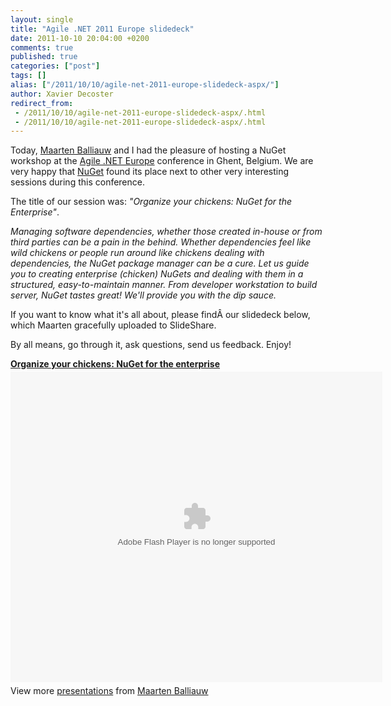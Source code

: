 ```yaml
---
layout: single
title: "Agile .NET 2011 Europe slidedeck"
date: 2011-10-10 20:04:00 +0200
comments: true
published: true
categories: ["post"]
tags: []
alias: ["/2011/10/10/agile-net-2011-europe-slidedeck-aspx/"]
author: Xavier Decoster
redirect_from:
 - /2011/10/10/agile-net-2011-europe-slidedeck-aspx/.html
 - /2011/10/10/agile-net-2011-europe-slidedeck-aspx/.html
---
```

<p><input type="hidden" value="{EAV_BLOG_VER:3a47b38bce3f536c}" /></p>

<p>Today, <a href="http://blog.maartenballiauw.be" target="_blank">Maarten Balliauw</a> and I had the pleasure of hosting a NuGet workshop at the <a href="http://www.agileminds.be/event/5" target="_blank">Agile .NET Europe</a> conference in Ghent, Belgium. We are very happy that <a href="http://www.nuget.org" target="_blank">NuGet</a> found its place next to other very interesting sessions during this conference.</p>

<p>The title of our session was: <em>"Organize your chickens: NuGet for the Enterprise"</em>.</p>

<p><em>Managing software dependencies, whether those created in-house or from third parties can be a pain in the behind. Whether dependencies feel like wild chickens or people run around like chickens dealing with dependencies, the NuGet package manager can be a cure. Let us guide you to creating enterprise (chicken) NuGets and dealing with them in a structured, easy-to-maintain manner. From developer workstation to build server, NuGet tastes great! We'll provide you with the dip sauce.</em></p>

<p>If you want to know what it's all about, please findÂ our slidedeck below, which Maarten gracefully uploaded to SlideShare.</p>

<p>By all means, go through it, ask questions, send us feedback. Enjoy!</p>

<div id="__ss_9632373" style="width: 595px;"><strong style="display: block; margin: 12px 0 4px;"><a title="Organize your chickens: NuGet for the enterprise" href="http://www.slideshare.net/maartenba/organize-your-chickens-nuget-for-the-enterprise" target="_blank">Organize your chickens: NuGet for the enterprise</a></strong> <object id="__sse9632373" width="595" height="497"> <embed type="application/x-shockwave-flash" width="595" height="497" src="http://static.slidesharecdn.com/swf/ssplayer2.swf?doc=20111010-agileminds-organizeyourchickens-nugetfortheenterprise-111010105141-phpapp02&amp;rel=0&amp;stripped_title=organize-your-chickens-nuget-for-the-enterprise&amp;userName=maartenba" name="__sse9632373" allowscriptaccess="always" allowfullscreen="true" /> </object>
<div style="padding: 5px 0 12px;">View more <a href="http://www.slideshare.net/" target="_blank">presentations</a> from <a href="http://www.slideshare.net/maartenba" target="_blank">Maarten Balliauw</a></div>
</div>

<p></p>

<p></p>

<p></p>

<p></p>

<p></p>

<p></p>

<p></p>

<p></p>

<script type="text/javascript" src="http://b.scorecardresearch.com/beacon.js?c1=7&amp;c2=7400849&amp;c3=1&amp;c4=&amp;c5=&amp;c6="></script>

<script type="text/javascript" src="http://b.scorecardresearch.com/beacon.js?c1=7&amp;c2=7400849&amp;c3=1&amp;c4=&amp;c5=&amp;c6="></script>
